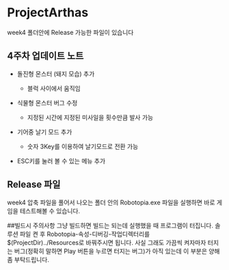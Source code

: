 ProjectArthas
=============
week4 폴더안에 Release 가능한 파일이 있습니다

## 4주차 업데이트 노트 

- 돌진형 몬스터 (돼지 모습) 추가 
	- 블럭 사이에서 움직임

- 식물형 몬스터 버그 수정
	- 지정된 시간에 지정된 미사일을 횟수만큼 발사 가능
	
- 기어중 날기 모드 추가 
	- 숫자 3Key를 이용하여 날기모드로 전환 가능
	
- ESC키를 눌러 볼 수 있는 메뉴 추가 

## Release 파일

week4 압축 파일을 풀어서 나오는 폴더 안의 Robotopia.exe 파일을 실행하면 바로 게임을 테스트해볼 수 있습니다.

##빌드시 주의사항
그냥 빌드하면 빌드는 되는데 실행했을 때 프로그램이 터집니다.
솔루션 파일 켠 후 Robotopia-속성-디버깅-작업디렉터리를 $(ProjectDir)../Resources로 바꿔주시면 됩니다.
사실 그래도 가끔씩 켜자마자 터지는 버그(정확히 말하면 Play 버튼을 누르면 터지는 버그)가 아직 있는데 이 부분은 양해좀 부탁드립니다.
